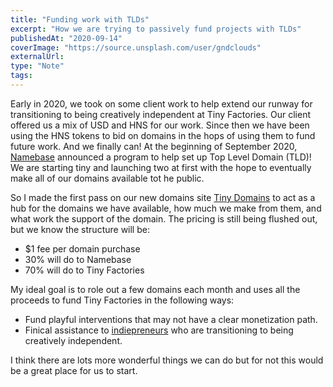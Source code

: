 ```yaml
---
title: "Funding work with TLDs"
excerpt: "How we are trying to passively fund projects with TLDs"
publishedAt: "2020-09-14"
coverImage: "https://source.unsplash.com/user/gndclouds"
externalUrl:
type: "Note"
tags:
---
```


Early in 2020, we took on some client work to help extend our runway for transitioning to being creatively independent at Tiny Factories. Our client offered us a mix of USD and HNS for our work. Since then we have been using the HNS tokens to bid on domains in the hops of using them to fund future work. And we finally can! At the beginning of September 2020, [Namebase](https://namebase.io) announced a program to help set up Top Level Domain (TLD)! We are starting tiny and launching two at first with the hope to eventually make all of our domains available tot he public.

So I made the first pass on our new domains site [Tiny Domains](https://domains.tinyfactories.space) to act as a hub for the domains we have available, how much we make from them, and what work the support of the domain. The pricing is still being flushed out, but we know the structure will be:

- \$1 fee per domain purchase
- 30% will do to Namebase
- 70% will do to Tiny Factories

My ideal goal is to role out a few domains each month and uses all the proceeds to fund Tiny Factories in the following ways:

- Fund playful interventions that may not have a clear monetization path.
- Finical assistance to [indiepreneurs](https://indiepreneur.wiki) who are transitioning to being creatively independent.

I think there are lots more wonderful things we can do but for not this would be a great place for us to start.
